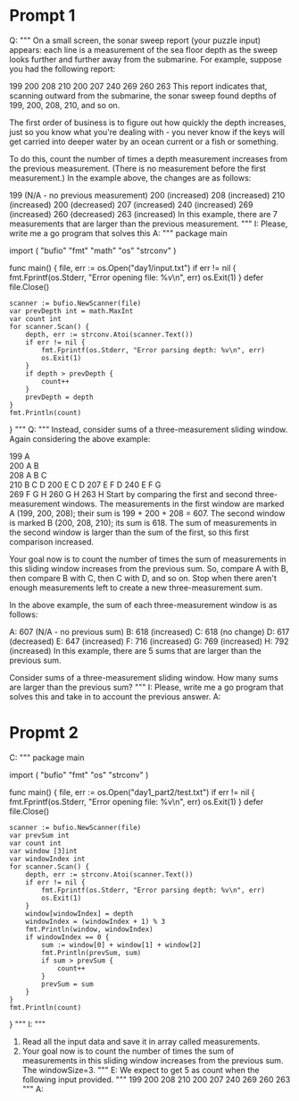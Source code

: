 # Prompt 1
Q: 
"""
On a small screen, the sonar sweep report (your puzzle input) appears: each line is a measurement of the sea floor depth as the sweep looks further and further away from the submarine.
For example, suppose you had the following report:

199
200
208
210
200
207
240
269
260
263
This report indicates that, scanning outward from the submarine, the sonar sweep found depths of 199, 200, 208, 210, and so on.

The first order of business is to figure out how quickly the depth increases, just so you know what you're dealing with - you never know if the keys will get carried into deeper water by an ocean current or a fish or something.

To do this, count the number of times a depth measurement increases from the previous measurement. (There is no measurement before the first measurement.) In the example above, the changes are as follows:

199 (N/A - no previous measurement)
200 (increased)
208 (increased)
210 (increased)
200 (decreased)
207 (increased)
240 (increased)
269 (increased)
260 (decreased)
263 (increased)
In this example, there are 7 measurements that are larger than the previous measurement.
"""
I: Please, write me a go program that solves this
A:
"""
package main

import (
	"bufio"
	"fmt"
	"math"
	"os"
	"strconv"
)

func main() {
	file, err := os.Open("day1/input.txt")
	if err != nil {
		fmt.Fprintf(os.Stderr, "Error opening file: %v\n", err)
		os.Exit(1)
	}
	defer file.Close()

	scanner := bufio.NewScanner(file)
	var prevDepth int = math.MaxInt
	var count int
	for scanner.Scan() {
		depth, err := strconv.Atoi(scanner.Text())
		if err != nil {
			fmt.Fprintf(os.Stderr, "Error parsing depth: %v\n", err)
			os.Exit(1)
		}
		if depth > prevDepth {
			count++
		}
		prevDepth = depth
	}
	fmt.Println(count)
}
"""
Q:
"""
Instead, consider sums of a three-measurement sliding window. Again considering the above example:

199  A      
200  A B    
208  A B C  
210    B C D
200  E   C D
207  E F   D
240  E F G  
269    F G H
260      G H
263        H
Start by comparing the first and second three-measurement windows. The measurements in the first window are marked A (199, 200, 208); their sum is 199 + 200 + 208 = 607. The second window is marked B (200, 208, 210); its sum is 618. The sum of measurements in the second window is larger than the sum of the first, so this first comparison increased.

Your goal now is to count the number of times the sum of measurements in this sliding window increases from the previous sum. So, compare A with B, then compare B with C, then C with D, and so on. Stop when there aren't enough measurements left to create a new three-measurement sum.

In the above example, the sum of each three-measurement window is as follows:

A: 607 (N/A - no previous sum)
B: 618 (increased)
C: 618 (no change)
D: 617 (decreased)
E: 647 (increased)
F: 716 (increased)
G: 769 (increased)
H: 792 (increased)
In this example, there are 5 sums that are larger than the previous sum.

Consider sums of a three-measurement sliding window. How many sums are larger than the previous sum?
"""
I: Please, write me a go program that solves this and take in to account the previous answer.
A:
# Propmt 2
C:
"""
package main

import (
	"bufio"
	"fmt"
	"os"
	"strconv"
)

func main() {
	file, err := os.Open("day1_part2/test.txt")
	if err != nil {
		fmt.Fprintf(os.Stderr, "Error opening file: %v\n", err)
		os.Exit(1)
	}
	defer file.Close()

	scanner := bufio.NewScanner(file)
	var prevSum int
	var count int
	var window [3]int
	var windowIndex int
	for scanner.Scan() {
		depth, err := strconv.Atoi(scanner.Text())
		if err != nil {
			fmt.Fprintf(os.Stderr, "Error parsing depth: %v\n", err)
			os.Exit(1)
		}
		window[windowIndex] = depth
		windowIndex = (windowIndex + 1) % 3
		fmt.Println(window, windowIndex)
		if windowIndex == 0 {
			sum := window[0] + window[1] + window[2]
			fmt.Println(prevSum, sum)
			if sum > prevSum {
				count++
			}
			prevSum = sum
		}
	}
	fmt.Println(count)
}
"""
I:
"""
1. Read all the input data and save it in array called measurements.
2. Your goal now is to count the number of times the sum of measurements in this sliding window increases from the previous sum. The windowSize=3.
"""
E: We expect to get 5 as count when the following input provided.
"""
199
200
208
210
200
207
240
269
260
263
"""
A:
